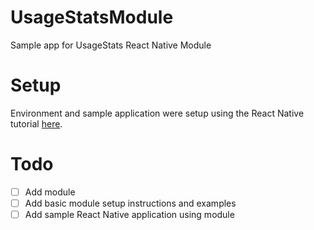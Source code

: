 # UsageStatsModule
Sample app for UsageStats React Native Module

# Setup
Environment and sample application were setup using the React Native tutorial [here](https://facebook.github.io/react-native/docs/getting-started.html).


# Todo
- [ ] Add module
- [ ] Add basic module setup instructions and examples
- [ ] Add sample React Native application using module
